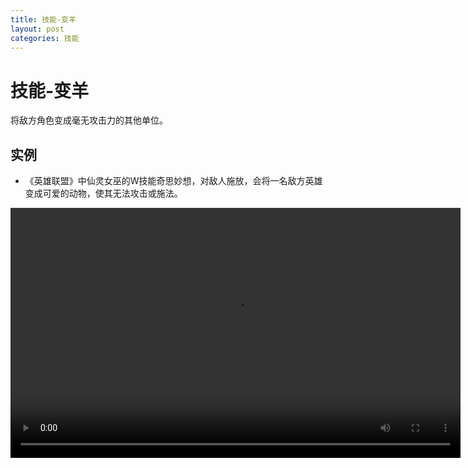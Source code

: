 ```yaml
---
title: 技能-变羊
layout: post
categories: 技能
---
```

# 技能-变羊
将敌方角色变成毫无攻击力的其他单位。

## 实例

- 《英雄联盟》中仙灵女巫的W技能奇思妙想，对敌人施放，会将一名敌方英雄变成可爱的动物，使其无法攻击或施法。

<video width="720" height="400" controls>
    <source src="{{ site.url }}/videos/变羊-仙灵女巫-露璐-W.webm" type="video/webm">
</video>
